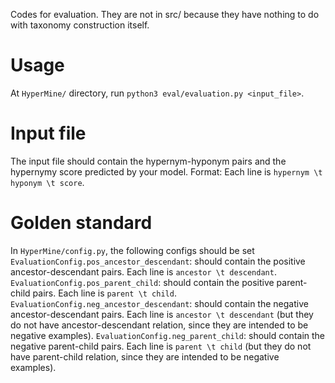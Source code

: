 Codes for evaluation. They are not in src/ because they have nothing to do with taxonomy construction itself.

# Usage
At `HyperMine/` directory, run `python3 eval/evaluation.py <input_file>`.

# Input file 
The input file should contain the hypernym-hyponym pairs and the hypernymy score predicted by your model.
Format:
Each line is `hypernym \t hyponym \t score`. 

# Golden standard
In `HyperMine/config.py`, the following configs should be set
`EvaluationConfig.pos_ancestor_descendant`: should contain the positive ancestor-descendant pairs. Each line is `ancestor \t descendant`.
`EvaluationConfig.pos_parent_child`: should contain the positive parent-child pairs. Each line is `parent \t child`.
`EvaluationConfig.neg_ancestor_descendant`: should contain the negative ancestor-descendant pairs. Each line is `ancestor \t descendant` (but they do not have ancestor-descendant relation, since they are intended to be negative examples).
`EvaluationConfig.neg_parent_child`: should contain the negative parent-child pairs. Each line is `parent \t child` (but they do not have parent-child relation, since they are intended to be negative examples).
